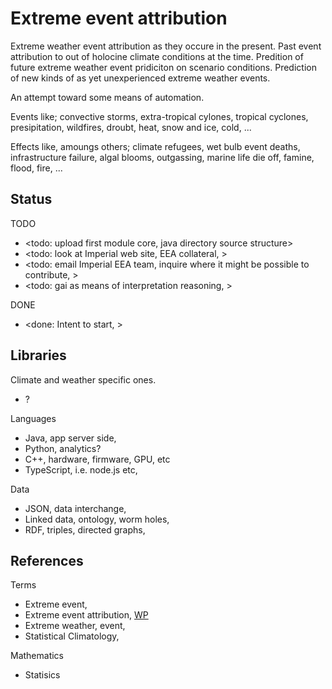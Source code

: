 # Extreme event attribution

Extreme weather event attribution as they occure in the present. Past event attribution to out of holocine climate conditions at the time. Predition of future extreme weather event pridiciton on scenario conditions. Prediction of new kinds of as yet unexperienced extreme weather events.

An attempt toward some means of automation. 

Events like; convective storms, extra-tropical cylones, tropical cyclones, presipitation, wildfires, droubt, heat, snow and ice, cold, ...

Effects like, amoungs others; climate refugees, wet bulb event deaths, infrastructure failure, algal blooms, outgassing, marine life die off, famine, flood, fire, ...

## Status

TODO
* <todo: upload first module core, java directory source structure>
* <todo: look at Imperial web site, EEA collateral, >
* <todo: email Imperial EEA team, inquire where it might be possible to contribute, >
* <todo: gai as means of interpretation reasoning, >

DONE
* <done: Intent to start, >

## Libraries

Climate and weather specific ones.
* ?

Languages
* Java, app server side, 
* Python, analytics?
* C++, hardware, firmware, GPU, etc 
* TypeScript, i.e. node.js etc,

Data
* JSON, data interchange, 
* Linked data, ontology, worm holes, 
* RDF, triples, directed graphs, 

## References

Terms
* Extreme event, 
* Extreme event attribution, [WP](https://en.wikipedia.org/wiki/Extreme_event_attribution)
* Extreme weather, event,
* Statistical Climatology, 

Mathematics
* Statisics
